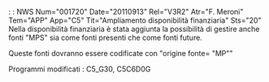  :  : NWS Num="001720" Date="20110913" Rel="V3R2" Atr="F. Meroni" Tem="APP" App="C5" Tit="Ampliamento disponibilità finanziaria" Sts="20"
Nella disponibilità finanziaria è stata aggiunta la possibilità di gestire anche fonti "MPS" sia come fonti presenti che come fonti future.

Queste fonti dovranno essere codificate con "origine fonte= "MP""

Programmi modificati : 
C5_G30, C5C6D0G
